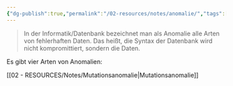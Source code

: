 ```yaml
---
{"dg-publish":true,"permalink":"/02-resources/notes/anomalie/","tags":["datenbank","informatik"],"noteIcon":"","updated":"2025-08-26T16:35:01.000+02:00"}
---
```


>In der Informatik/Datenbank bezeichnet man als Anomalie alle Arten von fehlerhaften Daten.
>Das heißt, die Syntax der Datenbank wird nicht kompromittiert, sondern die Daten.

Es gibt vier Arten von Anomalien:

[[02 - RESOURCES/Notes/Mutationsanomalie\|Mutationsanomalie]]